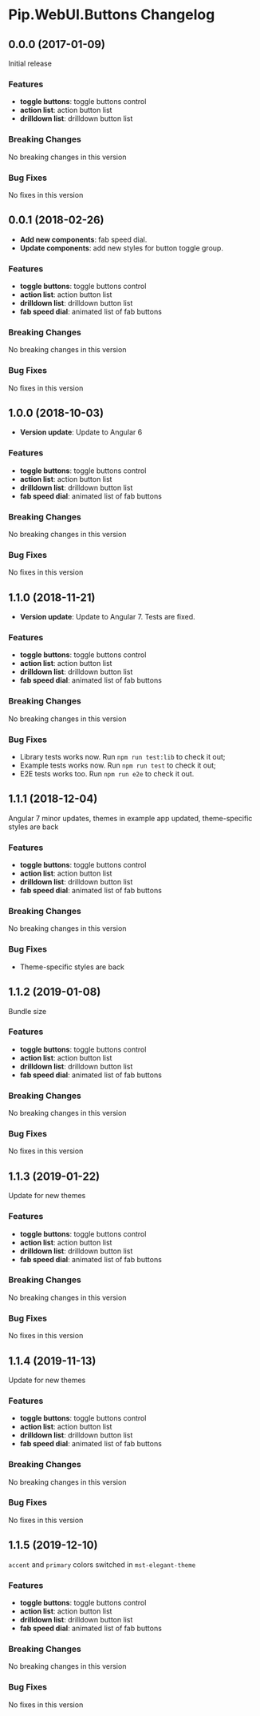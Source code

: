 # Pip.WebUI.Buttons Changelog

## <a name="0.0.0"></a> 0.0.0 (2017-01-09)

Initial release

### Features
* **toggle buttons**: toggle buttons control
* **action list**: action button list
* **drilldown list**: drilldown button list 

### Breaking Changes
No breaking changes in this version

### Bug Fixes
No fixes in this version

## <a name="0.0.1"></a> 0.0.1 (2018-02-26)

* **Add new components**: fab speed dial. 
* **Update components**: add new styles for button toggle group.

### Features
* **toggle buttons**: toggle buttons control
* **action list**: action button list
* **drilldown list**: drilldown button list 
* **fab speed dial**: animated list of fab buttons

### Breaking Changes
No breaking changes in this version

### Bug Fixes
No fixes in this version

## <a name="1.0.0"></a> 1.0.0 (2018-10-03)

* **Version update**: Update to Angular 6

### Features
* **toggle buttons**: toggle buttons control
* **action list**: action button list
* **drilldown list**: drilldown button list 
* **fab speed dial**: animated list of fab buttons

### Breaking Changes
No breaking changes in this version

### Bug Fixes
No fixes in this version

## <a name="1.1.0"></a> 1.1.0 (2018-11-21)

* **Version update**: Update to Angular 7. Tests are fixed.

### Features
* **toggle buttons**: toggle buttons control
* **action list**: action button list
* **drilldown list**: drilldown button list 
* **fab speed dial**: animated list of fab buttons

### Breaking Changes
No breaking changes in this version

### Bug Fixes
* Library tests works now. Run `npm run test:lib` to check it out;
* Example tests works now. Run `npm run test` to check it out;
* E2E tests works too. Run `npm run e2e` to check it out.

## <a name="1.1.1"></a> 1.1.1 (2018-12-04)

Angular 7 minor updates, themes in example app updated, theme-specific styles are back

### Features
* **toggle buttons**: toggle buttons control
* **action list**: action button list
* **drilldown list**: drilldown button list 
* **fab speed dial**: animated list of fab buttons

### Breaking Changes
No breaking changes in this version

### Bug Fixes
* Theme-specific styles are back

## <a name="1.1.2"></a> 1.1.2 (2019-01-08)

Bundle size

### Features
* **toggle buttons**: toggle buttons control
* **action list**: action button list
* **drilldown list**: drilldown button list 
* **fab speed dial**: animated list of fab buttons

### Breaking Changes
No breaking changes in this version

### Bug Fixes
No fixes in this version

## <a name="1.1.3"></a> 1.1.3 (2019-01-22)

Update for new themes

### Features
* **toggle buttons**: toggle buttons control
* **action list**: action button list
* **drilldown list**: drilldown button list 
* **fab speed dial**: animated list of fab buttons

### Breaking Changes
No breaking changes in this version

### Bug Fixes
No fixes in this version

## <a name="1.1.4"></a> 1.1.4 (2019-11-13)

Update for new themes

### Features
* **toggle buttons**: toggle buttons control
* **action list**: action button list
* **drilldown list**: drilldown button list 
* **fab speed dial**: animated list of fab buttons

### Breaking Changes
No breaking changes in this version

### Bug Fixes
No fixes in this version

## <a name="1.1.5"></a> 1.1.5 (2019-12-10)

`accent` and `primary` colors switched in `mst-elegant-theme`

### Features
* **toggle buttons**: toggle buttons control
* **action list**: action button list
* **drilldown list**: drilldown button list 
* **fab speed dial**: animated list of fab buttons

### Breaking Changes
No breaking changes in this version

### Bug Fixes
No fixes in this version